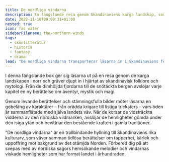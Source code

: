 ```yaml
---
title: De nordliga vindarna
description: En fängslande resa genom Skandinaviens karga landskap, som väver tidlösa berättelser om tapperhet, kärlek och uppoffring mot bakgrund av det otämjda Norden.
date: 2022-11-10T09:09:31+01:00
nested: true
icon: fas water
sidebarFilename: the-northern-winds
tags:
  - skönlitteratur
  - historia
  - fantasy
  - drama
lead: "De nordliga vindarna transporterar läsarna in i Skandinaviens förtrollande riken, där viskningar från uråldriga skogar och ekon från nordiska legender flätas samman."
---
```

I denna fängslande bok ger sig läsarna ut på en resa genom de karga landskapen i norr och gräver djupt in i hjärtat av skandinavisk folklore och mytologi. Från de dimhöljda fjordarna till de snötäckta bergen avslöjar varje kapitel en ny berättelse om äventyr, mystik och magi.

Genom levande berättelser och stämningsfulla bilder möter läsarna en gobeläng av karaktärer – från orädda krigare till listiga tricksters – vars öden är sammanflätade med själva landets väv. När de korsar de vidsträckta vidderna av den nordiska vildmarken, avslöjar de hemligheter gömda under den isiga ytan och bevittnar den bestående kraften i gamla traditioner.

"De nordliga vindarna" är en trollbindande hyllning till Skandinaviens rika kulturarv, som väver samman tidlösa berättelser om tapperhet, kärlek och uppoffring mot bakgrund av det otämjda Norden. Förbered dig på att svepas med av nordiska sagors hemsökande melodier och vindarnas viskade hemligheter som har format landet i århundraden.